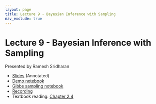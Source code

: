```yaml
---
layout: page
title: Lecture 9 - Bayesian Inference with Sampling
nav_exclude: true
---
```


# Lecture 9 - Bayesian Inference with Sampling

Presented by Ramesh Sridharan

- [Slides](https://docs.google.com/presentation/d/1e6ezqnnuSTTqPYXpC1VpC1FWqn7Ha75jvro1FXMF-RU/edit?usp=sharing) (Annotated)
- [Demo notebook](https://data102.datahub.berkeley.edu/hub/user-redirect/git-pull?repo=https%3A%2F%2Fgithub.com%2Fds-102%2Ffa24-materials&urlpath=lab%2Ftree%2Ffa24-materials%2Flecture%2Flecture09%2Flec09.ipynb&branch=main)
- [Gibbs sampling notebook](https://data102.datahub.berkeley.edu/hub/user-redirect/git-pull?repo=https%3A%2F%2Fgithub.com%2Fds-102%2Ffa24-materials&urlpath=lab%2Ftree%2Ffa24-materials%2Flecture%2Flecture09%2Fgibbs.ipynb&branch=main)
- [Recording](https://bcourses.berkeley.edu/courses/1538676/pages/lecture-9-bayesian-inference-with-sampling)
- Textbook reading: [Chapter 2.4](https://data102.org/ds-102-book/content/chapters/02/04_inference_sampling.html)
